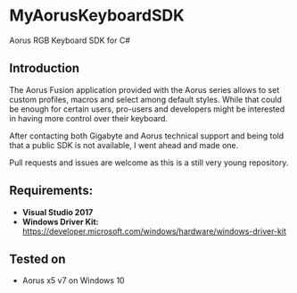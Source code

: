 # MyAorusKeyboardSDK
Aorus RGB Keyboard SDK for C#

## Introduction ##
The Aorus Fusion application provided with the Aorus series allows to set custom profiles, macros and select among default styles.
While that could be enough for certain users, pro-users and developers might be interested in having more control over their keyboard.

After contacting both Gigabyte and Aorus technical support and being told that a public SDK is not available, I went ahead and made one.

Pull requests and issues are welcome as this is a still very young repository.

## Requirements: ##
- **Visual Studio 2017**
- **Windows Driver Kit:** https://developer.microsoft.com/windows/hardware/windows-driver-kit

## Tested on ##
- Aorus x5 v7 on Windows 10
